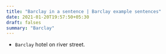```yaml
---
title: "Barclay in a sentence | Barclay example sentences"
date: 2021-01-20T19:57:50+05:30
draft: falses
summary: "Barclay"
---
```

- `Barclay` hotel on river street.
                 
